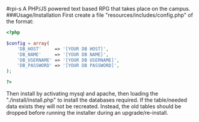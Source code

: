 #rpi-s
A PHP/JS powered text based RPG that takes place on the campus.
###Usage/Installation
First create a file "resources/includes/config.php" of the format:
````php
<?php

$config = array(
    'DB_HOST'     => '[YOUR DB HOST]',
    'DB_NAME'	  => '[YOUR DB NAME]',
    'DB_USERNAME' => '[YOUR DB USERNAME]',
    'DB_PASSWORD' => '[YOUR DB PASSWORD]',
);

?>
````
Then install by activating mysql and apache, then loading the "./install/install.php" to install the databases required. If the table/needed data exists they will not be recreated. Instead, the old tables should be dropped before running the installer during an upgrade/re-install.
